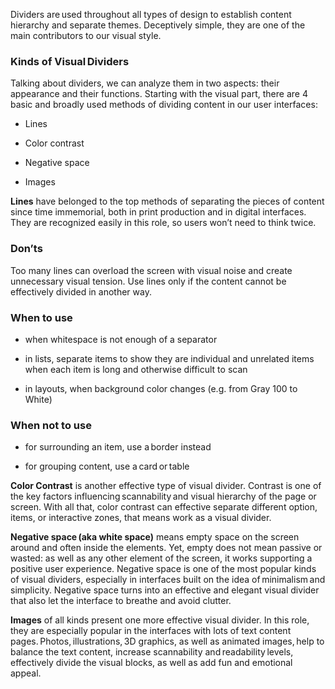 Dividers are used throughout all types of design to establish content hierarchy and separate themes. Deceptively simple, they are one of the main contributors to our visual style. 

### Kinds of Visual Dividers 

Talking about dividers, we can analyze them in two aspects: their appearance and their functions. Starting with the visual part, there are 4 basic and broadly used methods of dividing content in our user interfaces: 

- Lines 

- Color contrast 

- Negative space 

- Images 

**Lines** have belonged to the top methods of separating the pieces of content since time immemorial, both in print production and in digital interfaces. They are recognized easily in this role, so users won’t need to think twice. 

### Don’ts 

Too many lines can overload the screen with visual noise and create unnecessary visual tension. Use lines only if the content cannot be effectively divided in another way. 

### When to use 

- when whitespace is not enough of a separator

- in lists, separate items to show they are individual and unrelated items when each item is long and otherwise difficult to scan

- in layouts, when background color changes (e.g. from Gray 100 to White) 

### When not to use 

- for surrounding an item, use a border instead

- for grouping content, use a card or table 

**Color Contrast** is another effective type of visual divider. Contrast is one of the key factors influencing scannability and visual hierarchy of the page or screen. With all that, color contrast can effective separate different option, items, or interactive zones, that means work as a visual divider.  

**Negative space (aka white space)** means empty space on the screen around and often inside the elements. Yet, empty does not mean passive or wasted: as well as any other element of the screen, it works supporting a positive user experience. Negative space is one of the most popular kinds of visual dividers, especially in interfaces built on the idea of minimalism and simplicity.  Negative space turns into an effective and elegant visual divider that also let the interface to breathe and avoid clutter. 

**Images** of all kinds present one more effective visual divider. In this role, they are especially popular in the interfaces with lots of text content pages. Photos, illustrations, 3D graphics, as well as animated images, help to balance the text content, increase scannability and readability levels, effectively divide the visual blocks, as well as add fun and emotional appeal. 